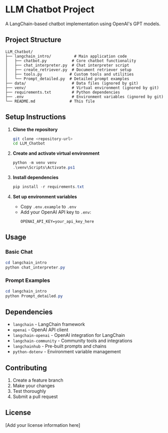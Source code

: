 # LLM Chatbot Project

A LangChain-based chatbot implementation using OpenAI's GPT models.

## Project Structure

```
LLM_Chatbot/
├── langchain_intro/          # Main application code
│   ├── chatbot.py           # Core chatbot functionality
│   ├── chat_interpreter.py  # Chat interpreter script
│   ├── create_retriever.py  # Document retriever setup
│   ├── tools.py            # Custom tools and utilities
│   └── Prompt_detailed.py  # Detailed prompt examples
├── data/                    # Data files (ignored by git)
├── venv/                    # Virtual environment (ignored by git)
├── requirements.txt         # Python dependencies
├── .env                     # Environment variables (ignored by git)
└── README.md               # This file
```

## Setup Instructions

1. **Clone the repository**
   ```bash
   git clone <repository-url>
   cd LLM_Chatbot
   ```

2. **Create and activate virtual environment**
   ```powershell
   python -m venv venv
   .\venv\Scripts\Activate.ps1
   ```

3. **Install dependencies**
   ```powershell
   pip install -r requirements.txt
   ```

4. **Set up environment variables**
   - Copy `.env.example` to `.env`
   - Add your OpenAI API key to `.env`:
     ```
     OPENAI_API_KEY=your_api_key_here
     ```

## Usage

### Basic Chat
```powershell
cd langchain_intro
python chat_interpreter.py
```

### Prompt Examples
```powershell
cd langchain_intro
python Prompt_detailed.py
```

## Dependencies

- `langchain` - LangChain framework
- `openai` - OpenAI API client
- `langchain-openai` - OpenAI integration for LangChain
- `langchain-community` - Community tools and integrations
- `langchainhub` - Pre-built prompts and chains
- `python-dotenv` - Environment variable management

## Contributing

1. Create a feature branch
2. Make your changes
3. Test thoroughly
4. Submit a pull request

## License

[Add your license information here]